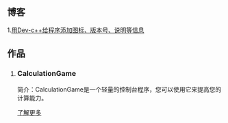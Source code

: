 ## 博客

 1.[用Dev-c++给程序添加图标、版本号、说明等信息](_posts/2021-08-27-blog.md)



## 作品

1. ### CalculationGame

   简介：CalculationGame是一个轻量的控制台程序，您可以使用它来提高您的计算能力。

   [了解更多](https://myh3652-calculationgame.github.io/)
   
   
